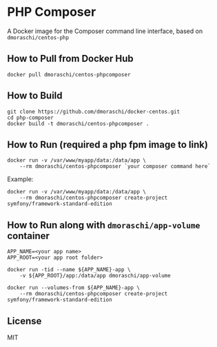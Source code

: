 # PHP Composer

A Docker image for the Composer command line interface, based on `dmoraschi/centos-php`

## How to Pull from Docker Hub

    docker pull dmoraschi/centos-phpcomposer

## How to Build

    git clone https://github.com/dmoraschi/docker-centos.git
    cd php-composer
    docker build -t dmoraschi/centos-phpcomposer .

## How to Run (required a php fpm image to link)

    docker run -v /var/www/myapp/data:/data/app \
        --rm dmoraschi/centos-phpcomposer `your composer command here`

Example:

    docker run -v /var/www/myapp/data:/data/app \
        --rm dmoraschi/centos-phpcomposer create-project symfony/framework-standard-edition


## How to Run along with `dmoraschi/app-volume` container

    APP_NAME=<your app name>
    APP_ROOT=<your app root folder>

    docker run -tid --name ${APP_NAME}-app \
        -v ${APP_ROOT}/app:/data/app dmoraschi/app-volume

    docker run --volumes-from ${APP_NAME}-app \
        --rm dmoraschi/centos-phpcomposer create-project symfony/framework-standard-edition


## License

MIT